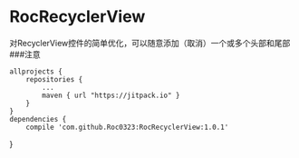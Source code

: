 # RocRecyclerView
对RecyclerView控件的简单优化，可以随意添加（取消）一个或多个头部和尾部</br>
###注意</br>


    allprojects {
        repositories {
            ...
            maven { url "https://jitpack.io" }
        }
    }
    dependencies {
        compile 'com.github.Roc0323:RocRecyclerView:1.0.1'
}
